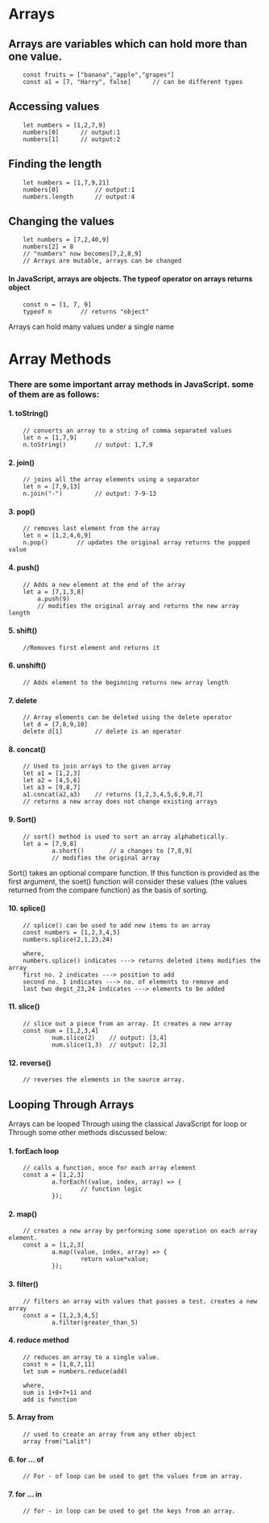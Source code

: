 # Arrays
## Arrays are variables which can hold more than one value.
        const fruits = ["banana","apple","grapes"]
        const a1 = [7, "Harry", false]      // can be different types

## Accessing values
        let numbers = [1,2,7,9]
        numbers[0]      // output:1
        numbers[1]      // output:2

## Finding the length
        let numbers = [1,7,9,21]
        numbers[0]          // output:1
        numbers.length      // output:4

## Changing the values
        let numbers = [7,2,40,9]
        numbers[2] = 8      
        // "numbers" now becomes[7,2,8,9]
        // Arrays are mutable, arrays can be changed

#### In JavaScript, arrays are objects. The typeof operator on arrays returns object
        const n = [1, 7, 9]
        typeof n        // returns "object"

Arrays can hold many values under a single name

# Array Methods
### There are some important array methods in JavaScript. some of them are as follows:           

#### 1. toString()
        // converts an array to a string of comma separated values
        let n = [1,7,9]
        n.toString()        // output: 1,7,9

#### 2.  join()
        // joins all the array elements using a separator
        let n = [7,9,13]
        n.join("-")         // output: 7-9-13

#### 3.  pop()
        // removes last element from the array
        let n = [1,2,4,6,9]
        n.pop()        // updates the original array returns the popped value

#### 4.  push()       
        // Adds a new element at the end of the array
        let a = [7,1,3,8]
            a.push(9)
            // modifies the original array and returns the new array length

#### 5. shift()
        //Removes first element and returns it

#### 6. unshift()
        // Adds element to the beginning returns new array length

#### 7. delete
        // Array elements can be deleted using the delete operator
        let d = [7,8,9,10]
        delete d[1]         // delete is an operator

#### 8. concat()
        // Used to join arrays to the given array
        let a1 = [1,2,3]
        let a2 = [4,5,6]
        let a3 = [9,8,7]
        a1.concat(a2,a3)    // returns [1,2,3,4,5,6,9,8,7]
        // returns a new array does not change existing arrays

#### 9. Sort()
        // sort() method is used to sort an array alphabetically.
        let a = [7,9,8]
                a.short()       // a changes to [7,8,9]
                // modifies the original array

Sort() takes an optional compare function. If this function is provided as the first argument, the soet() function will consider these values (the values returned from the compare function) as the basis of sorting.

#### 10. splice()
        // splice() can be used to add new items to an array
        const numbers = [1,2,3,4,5]
        numbers.splice(2,1,23,24)

        where,
        numbers.splice() indicates ---> returns deleted items modifies the array
        first no. 2 indicates ---> position to add
        second no. 1 indicates ---> no. of elements to remove and
        last two degit_23,24 indicates ---> elements to be added

#### 11. slice()
        // slice out a piece from an array. It creates a new array
        const num = [1,2,3,4]
                num.slice(2)    // output: [3,4]
                num.slice(1,3)  // output: [2,3]

#### 12. reverse()
        // reverses the elements in the source array.

## Looping Through Arrays
Arrays can be looped Through using the classical JavaScript for loop or Through some other methods discussed below:

#### 1. forEach loop
        // calls a function, once for each array element
        const a = [1,2,3]
                a.forEach((value, index, array) => {
                        // function logic
                });

#### 2. map()
        // creates a new array by performing some operation on each array element.
        const a = [1,2,3]
                a.map((value, index, array) => {
                        return value*value;
                });

#### 3. filter()
        // filters an array with values that passes a test. creates a new array
        const a = [1,2,3,4,5]
                a.filter(greater_than_5)

#### 4. reduce method
        // reduces an array to a single value.
        const n = [1,8,7,11]
        let sum = numbers.reduce(add)

        where,
        sum is 1+8+7+11 and
        add is function

#### 5. Array from
        // used to create an array from any other object
        array from("Lalit")

#### 6. for ... of
        // For - of loop can be used to get the values from an array.

#### 7. for ... in
        // for - in loop can be used to get the keys from an array.


